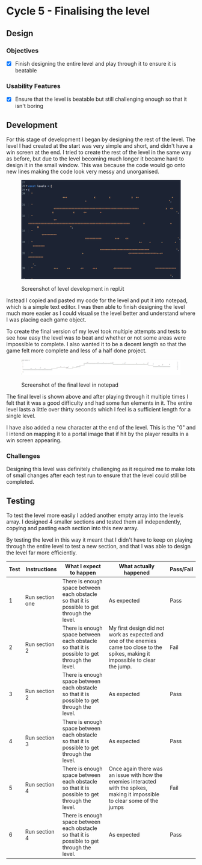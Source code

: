 # Cycle 5 - Finalising the level

## Design

### Objectives

* [x] Finish designing the entire level and play through it to ensure it is beatable

### Usability Features

* [x] Ensure that the level is beatable but still challenging enough so that it isn't boring

## Development

For this stage of development I began by designing the rest of the level. The level I had created at the start was very simple and short, and didn't have a win screen at the end. I tried to create the rest of the level in the same way as before, but due to the level becoming much longer it became hard to design it in the small window. This was because the code would go onto new lines making the code look very messy and unorganised.

<figure><img src="../.gitbook/assets/image (2).png" alt=""><figcaption><p>Screenshot of level development in repl.it</p></figcaption></figure>

Instead I copied and pasted my code for the level and put it into notepad, which is a simple text editor. I was then able to finish designing the level much more easier as I could visualise the level better and understand where I was placing each game object.

To create the final version of my level took multiple attempts and tests to see how easy the level was to beat and whether or not some areas were impossible to complete. I also wanted it to be a decent length so that the game felt more complete and less of a half done project.&#x20;

<figure><img src="../.gitbook/assets/image (5).png" alt=""><figcaption><p>Screenshot of the final level in notepad</p></figcaption></figure>

The final level is shown above and after playing through it multiple times I felt that it was a good difficulty and had some fun elements in it. The entire level lasts a little over thirty seconds which I feel is a sufficient length for a single level.&#x20;

I have also added a new character at the end of the level. This is the "0" and I intend on mapping it to a portal image that if hit by the player results in a win screen appearing.&#x20;

### Challenges

Designing this level was definitely challenging as it required me to make lots of small changes after each test run to ensure that the level could still be completed.

## Testing

To test the level more easily I added another empty array into the levels array. I designed 4 smaller sections and tested them all independently, copying and pasting each section into this new array.

By testing the level in this way it meant that I didn't have to keep on playing through the entire level to test a new section, and that I was able to design the level far more efficiently.

| Test | Instructions    | What I expect to happen                                                                      | What actually happened                                                                                                                 | Pass/Fail |
| ---- | --------------- | -------------------------------------------------------------------------------------------- | -------------------------------------------------------------------------------------------------------------------------------------- | --------- |
| 1    | Run section one | There is enough space between each obstacle so that it is possible to get through the level. | As expected                                                                                                                            | Pass      |
| 2    | Run section 2   | There is enough space between each obstacle so that it is possible to get through the level. | My first design did not work as expected and one of the enemies came too close to the spikes, making it impossible to clear the jump.  | Fail      |
| 3    | Run section 2   | There is enough space between each obstacle so that it is possible to get through the level. | As expected                                                                                                                            | Pass      |
| 4    | Run section 3   | There is enough space between each obstacle so that it is possible to get through the level. | As expected                                                                                                                            | Pass      |
| 5    | Run section 4   | There is enough space between each obstacle so that it is possible to get through the level. | Once again there was an issue with how the enemies interacted with the spikes, making it impossible to clear some of the jumps         | Fail      |
| 6    | Run section 4   | There is enough space between each obstacle so that it is possible to get through the level. | As expected                                                                                                                            | Pass      |

